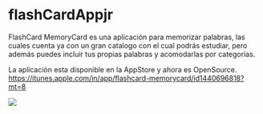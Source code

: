 # flashCardAppjr

FlashCard MemoryCard es una aplicación para memorizar palabras, las cuales cuenta ya con un gran catalogo con el cual podrás estudiar, pero además puedes incluir tus propias palabras y acomodarlas por categorias.

La aplicación esta disponible en la AppStore y ahora es OpenSource.
https://itunes.apple.com/in/app/flashcard-memorycard/id1440696818?mt=8

![](https://github.com/Jonyriveradeveloper/flashCardAppjr/blob/master/Simulator%20Screen%20Shot%20-%20iPhone%207%20-%202018-11-04%20at%2023.29.52.png)
